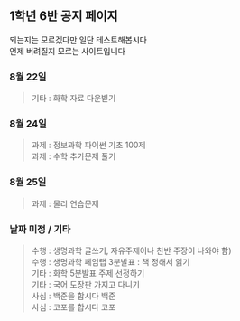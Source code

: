 
## 1학년 6반 공지 페이지

되는지는 모르겠다만 일단 테스트해봅시다 \
언제 버려질지 모르는 사이트입니다

### 8월 22일
> 기타 : 화학 자료 다운빋기

### 8월 24일
> 과제 : 정보과학 파이썬 기초 100제 \
> 과제 : 수학 추가문제 풀기

### 8월 25일
> 과제 : 물리 연습문제

### 날짜 미정 / 기타
> 수행 : 생명과학 글쓰기, 자유주제이나 찬반 주장이 나와야 함) \
> 수행 : 생명과학 페임랩 3분발표 : 책 정해서 읽기 \
> 기타 : 화학 5분발표 주제 선정하기 \
> 기타 : 국어 도장판 가지고 다니기 \
> 사심 : 백준을 합시다 백준 \
> 사심 : 코포를 합시다 코포
